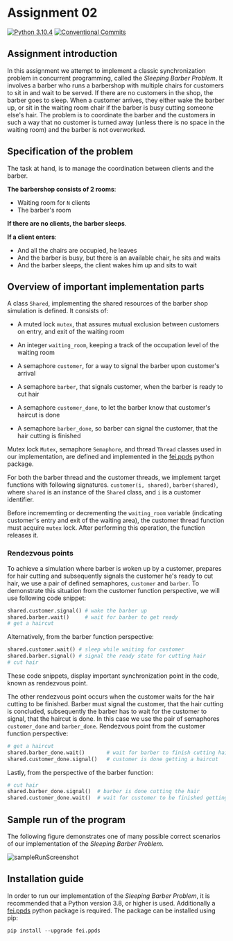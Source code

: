 # Assignment 02

[![Python 3.10.4](https://img.shields.io/badge/python-3.10.4-blue.svg)](https://www.python.org/downloads/release/python-3104/)
[![Conventional Commits](https://img.shields.io/badge/Conventional%20Commits-1.0.0-red.svg)](https://conventionalcommits.org)

## Assignment introduction

In this assignment we attempt to implement a classic synchronization problem in concurrent programming, called the *Sleeping Barber Problem*. It involves a barber who runs a barbershop with multiple chairs for customers to sit in and wait to be served. If there are no customers in the shop, the barber goes to sleep. When a customer arrives, they either wake the barber up, or sit in the waiting room chair if the barber is busy cutting someone else's hair. The problem is to coordinate the barber and the customers in such a way that no customer is turned away (unless there is no space in the waiting room) and the barber is not overworked.

## Specification of the problem

The task at hand, is to manage the coordination between clients and the barber.

**The barbershop consists of 2 rooms**:

- Waiting room for ``N`` clients
- The barber's room

**If there are no clients, the barber sleeps**.

**If a client enters**:

- And all the chairs are occupied, he leaves
- And the barber is busy, but there is an available chair, he sits and waits
- And the barber sleeps, the client wakes him up and sits to wait

## Overview of important implementation parts

A class ``Shared``, implementing the shared resources of the barber shop simulation is defined. It consists of:

- A muted lock ``mutex``, that assures mutual exclusion between customers on entry, and exit of the waiting room

- An integer ``waiting_room``, keeping a track of the occupation level of the waiting room

- A semaphore ``customer``, for a way to signal the barber upon customer's arrival 

- A semaphore `barber`, that signals customer, when the barber is ready to cut hair

- A semaphore ``customer_done``, to let the barber know that customer's haircut is done

- A semaphore ``barber_done``, so barber can signal the customer, that the hair cutting is finished

Mutex lock ``Mutex``, semaphore ``Semaphore``, and thread ``Thread`` classes used in our implementation, are defined and implemented in the [fei.ppds](https://github.com/Programator2/ppds) python package.

For both the barber thread and the customer threads, we implement target functions with following signatures. `customer(i, shared)`, `barber(shared)`, where `shared` is an instance of the `Shared` class, and `i` is a customer identifier.

Before incrememting or decrementing the ``waiting_room`` variable (indicating customer's entry and exit of the waiting area), the customer thread function must acquire ``mutex`` lock. After performing this operation, the function releases it.

### Rendezvous points

To achieve a simulation where barber is woken up by a customer, prepares for hair cutting and subsequently signals the customer he's ready to cut hair, we use a pair of defined semaphores, `customer` and `barber`. To demonstrate this situation from the customer function perspective, we will use following code snippet:

```python
shared.customer.signal() # wake the barber up
shared.barber.wait()     # wait for barber to get ready
# get a haircut
```

 Alternatively, from the barber function perspective:

```python
shared.customer.wait() # sleep while waiting for customer
shared.barber.signal() # signal the ready state for cutting hair
# cut hair
```

These code snippets, display important synchronization point in the code, known as rendezvous point.

The other rendezvous point occurs when the customer waits for the hair cutting to be finished. Barber must signal the customer, that the hair cutting is concluded, subsequently the barber has to wait for the customer to signal, that the haircut is done. In this case we use the pair of semaphores ``customer_done`` and ``barber_done``. Rendezvous point from the customer function perspective:

```python
# get a haircut
shared.barber_done.wait()       # wait for barber to finish cutting hair
shared.customer_done.signal()   # customer is done getting a haircut
```

Lastly, from the perspective of the barber function:

```python
# cut hair
shared.barber_done.signal()  # barber is done cutting the hair
shared.customer_done.wait()  # wait for customer to be finished getting a haircut
```

## Sample run of the program

The following figure demonstrates one of many possible correct scenarios of our implementation of the *Sleeping Barber Problem*.

<img src="https://i.imgur.com/vIckPA7_d.webp?maxwidth=760&fidelity=grand" title="sample program     run" alt="sampleRunScreenshot" data-align="center">

## Installation guide

In order to run our implementation of the *Sleeping Barber Problem*, it is recommended that a Python version 3.8, or higher is used. Additionally a [fei.ppds](https://github.com/Programator2/ppds) python package is required. The package can be installed using pip: 

```
pip install --upgrade fei.ppds
```
